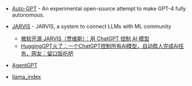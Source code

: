- [Auto-GPT](https://github.com/Torantulino/Auto-GPT) - An experimental open-source attempt to make GPT-4 fully autonomous.
- [JARVIS](https://github.com/microsoft/JARVIS) - JARVIS, a system to connect LLMs with ML community

  - [微软开源 JARVIS（贾维斯）：用 ChatGPT 控制 AI 模型](https://www.oschina.net/news/235467/jarvis-hugginggpt)
  - [HuggingGPT火了：一个ChatGPT控制所有AI模型，自动帮人完成AI任务，网友：留口饭吃吧](https://mp.weixin.qq.com/s/vQ2diYxWxazxJUMOAjne8A)

- [AgentGPT](https://github.com/reworkd/AgentGPT)
- [llama_index](https://github.com/jerryjliu/llama_index)